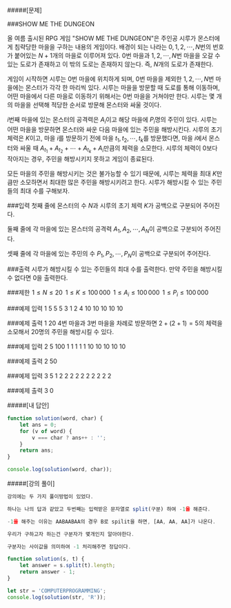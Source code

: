 #####[문제]

###SHOW ME THE DUNGEON

올 여름 출시된 RPG 게임 "SHOW ME THE DUNGEON"은 주인공 시루가 몬스터에게 침략당한 마을을 구하는 내용의 게임이다. 배경이 되는 나라는 $0, 1, 2, \cdots, N$번의 번호가 붙어있는 $N+1$개의 마을로 이루어져 있다. $0$번 마을과 $1, 2, \cdots, N$번 마을을 오갈 수 있는 도로가 존재하고 이 밖의 도로는 존재하지 않는다. 즉, $N$개의 도로가 존재한다.

게임이 시작하면 시루는 $0$번 마을에 위치하게 되며, $0$번 마을을 제외한 $1, 2, \cdots, N$번 마을에는 몬스터가 각각 한 마리씩 있다. 시루는 마을을 방문할 때 도로를 통해 이동하며, 어떤 마을에서 다른 마을로 이동하기 위해서는 $0$번 마을을 거쳐야만 한다. 시루는 몇 개의 마을을 선택해 적당한 순서로 방문해 몬스터와 싸울 것이다.

$i$번째 마을에 있는 몬스터의 공격력은 $A_i$이고 해당 마을에 $P_i$명의 주민이 있다. 시루는 어떤 마을을 방문하면 몬스터와 싸운 다음 마을에 있는 주민을 해방시킨다. 시루의 초기 체력은 $K$이고, 마을 $i$를 방문하기 전에 마을 $t_1, t_2, \cdots, t_k$를 방문했다면, 마을 $i$에서 몬스터와 싸울 때 $A_{t_1} + A_{t_2} + \cdots + A_{t_k} + A_i$만큼의 체력을 소모한다. 시루의 체력이 $0$보다 작아지는 경우, 주민을 해방시키지 못하고 게임이 종료된다.

모든 마을의 주민을 해방시키는 것은 불가능할 수 있기 때문에, 시루는 체력을 최대 $K$만큼만 소모하면서 최대한 많은 주민을 해방시키려고 한다. 시루가 해방시킬 수 있는 주민들의 최대 수를 구해보자.

###입력
첫째 줄에 몬스터의 수 $N$과 시루의 초기 체력 $K$가 공백으로 구분되어 주어진다.

둘째 줄에 각 마을에 있는 몬스터의 공격력 $A_1, A_2, \cdots, A_N$이 공백으로 구분되어 주어진다.

셋째 줄에 각 마을에 있는 주민의 수 $P_1, P_2, \cdots, P_N$이 공백으로 구분되어 주어진다.

###출력
시루가 해방시킬 수 있는 주민들의 최대 수를 출력한다. 만약 주민을 해방시킬 수 없다면 0을 출력한다.

###제한
 $1 \leq N \leq 20$ 
 $1 \leq K \leq 100\,000$ 
 $1 \leq A_i \leq 100\,000$ 
 $1 \leq P_i \leq 100\,000$

###예제 입력 1
5 5
5 3 1 2 4
10 10 10 10 10

###예제 출력 1
20
4번 마을과 3번 마을을 차례로 방문하면 $2 + (2 + 1) = 5$의 체력을 소모해서 $20$명의 주민을 해방시킬 수 있다.

###예제 입력 2
5 100
1 1 1 1 1
10 10 10 10 10

###예제 출력 2
50

###예제 입력 3
5 1
2 2 2 2 2
2 2 2 2 2

###예제 출력 3
0

#####[내 답안]

```js
function solution(word, char) {
    let ans = 0;
    for (v of word) {
        v === char ? ans++ : '';
    }
    return ans;
}

console.log(solution(word, char));
```

#####[강의 풀이]

```js
강의에는 두 가지 풀이방법이 있었다.

하나는 나의 답과 같았고 두번째는 입력받은 문자열로 split(구분) 하여 -1을 해준다.

-1을 해주는 이유는 AABAABAA의 경우 B로 spilit을 하면, [AA, AA, AA]가 나온다.

우리가 구하고자 하는건 구분자가 몇개인지 알아야한다.

구분자는 사이값을 의미하여 -1 처리해주면 정답이다.

function solution(s, t) {
    let answer = s.split(t).length;
    return answer - 1;
}

let str = 'COMPUTERPROGRAMMING';
console.log(solution(str, 'R'));
```
